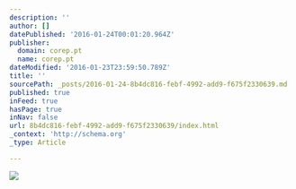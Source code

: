 ```yaml
---
description: ''
author: []
datePublished: '2016-01-24T00:01:20.964Z'
publisher:
  domain: corep.pt
  name: corep.pt
dateModified: '2016-01-23T23:59:50.789Z'
title: ''
sourcePath: _posts/2016-01-24-8b4dc816-febf-4992-add9-f675f2330639.md
published: true
inFeed: true
hasPage: true
inNav: false
url: 8b4dc816-febf-4992-add9-f675f2330639/index.html
_context: 'http://schema.org'
_type: Article

---
```

![](http://corep.pt/images/crp1108%20modo%20rgb.jpg)